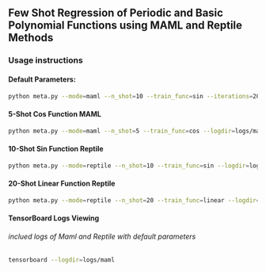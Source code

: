 ## Few Shot Regression of Periodic and Basic Polynomial Functions using MAML and Reptile Methods

### Usage instructions
#### Default Parameters:
```bash
python meta.py --mode=maml --n_shot=10 --train_func=sin --iterations=20000 --outer_step_size=0.05 --inner_step_size=0.02 --inner_grad_steps=1 --eval_grad_steps=10 --eval_iters=5 --logdir=logs/maml --seed=1
```
#### 5-Shot Cos Function MAML 
```bash
python meta.py --mode=maml --n_shot=5 --train_func=cos --logdir=logs/maml_5
```
#### 10-Shot Sin Function Reptile
``` bash
python meta.py --mode=reptile --n_shot=10 --train_func=sin --logdir=logs/reptile_20
```
#### 20-Shot Linear Function Reptile
``` bash
python meta.py --mode=reptile --n_shot=20 --train_func=linear --logdir=logs/reptile_linear_20
```

#### TensorBoard Logs Viewing 
###### inclued logs of Maml and Reptile with default parameters
``` bash
tensorboard --logdir=logs/maml
```

